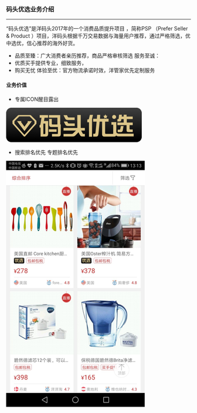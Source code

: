 ### 码头优选业务介绍

---

“码头优选”是洋码头2017年的一个消费品质提升项目
，简称PSP （Prefer Seller & Product
）项目，洋码头根据千万交易数据与海量用户推荐，通过严格筛选，优中选优，信心推荐的海外好货。

* 品质至臻：广大消费者亲历推荐，商品严格审核筛选
服务至诚：
* 优质买手提供专业，细致服务，
* 购买无忧
体验至优：官方物流承诺时效，洋管家优先定制服务


#### 业务价值

* 专属ICON醒目露出
 

![](/pspseller/images/pspseller-1.png)

* 搜索排名优先
专题排名优先

![](/pspseller/images/pspseller-3.png)



